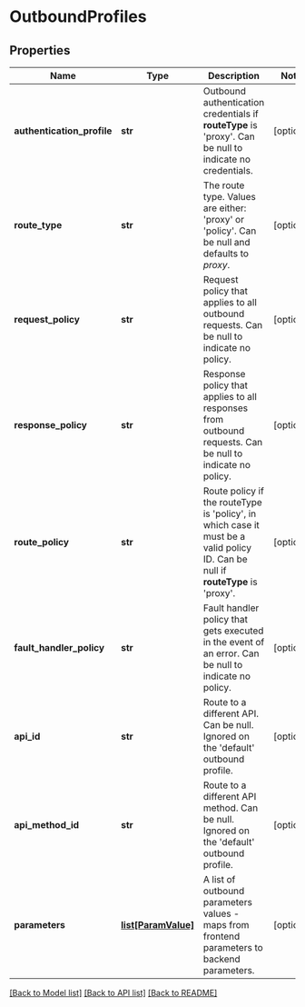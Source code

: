 # OutboundProfiles

## Properties
Name | Type | Description | Notes
------------ | ------------- | ------------- | -------------
**authentication_profile** | **str** | Outbound authentication credentials if __routeType__ is &#39;proxy&#39;.  Can be null to indicate no credentials. | [optional] 
**route_type** | **str** | The route type.  Values are either: &#39;proxy&#39; or &#39;policy&#39;.    Can be null and defaults to *proxy*. | [optional] 
**request_policy** | **str** | Request policy that applies to all outbound requests.  Can be null to indicate no policy. | [optional] 
**response_policy** | **str** | Response policy that applies to all responses from outbound requests.  Can be null to indicate no policy. | [optional] 
**route_policy** | **str** | Route policy if the routeType is &#39;policy&#39;, in which case it must be a valid policy ID.  Can be null if __routeType__ is &#39;proxy&#39;. | [optional] 
**fault_handler_policy** | **str** | Fault handler policy that gets executed in the event of an error.  Can be null to indicate no policy. | [optional] 
**api_id** | **str** | Route to a different API.  Can be null.  Ignored on the &#39;default&#39; outbound profile. | [optional] 
**api_method_id** | **str** | Route to a different API method.  Can be null.  Ignored on the &#39;default&#39; outbound profile. | [optional] 
**parameters** | [**list[ParamValue]**](ParamValue.md) | A list of outbound parameters values - maps from frontend parameters to backend parameters. | [optional] 

[[Back to Model list]](../README.md#documentation-for-models) [[Back to API list]](../README.md#documentation-for-api-endpoints) [[Back to README]](../README.md)



